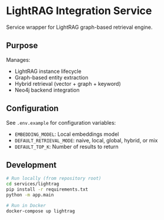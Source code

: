 # LightRAG Integration Service

Service wrapper for LightRAG graph-based retrieval engine.

## Purpose

Manages:
- LightRAG instance lifecycle
- Graph-based entity extraction
- Hybrid retrieval (vector + graph + keyword)
- Neo4j backend integration

## Configuration

See `.env.example` for configuration variables:
- `EMBEDDING_MODEL`: Local embeddings model
- `DEFAULT_RETRIEVAL_MODE`: naive, local, global, hybrid, or mix
- `DEFAULT_TOP_K`: Number of results to return

## Development

```bash
# Run locally (from repository root)
cd services/lightrag
pip install -r requirements.txt
python -m app.main

# Run in Docker
docker-compose up lightrag
```
